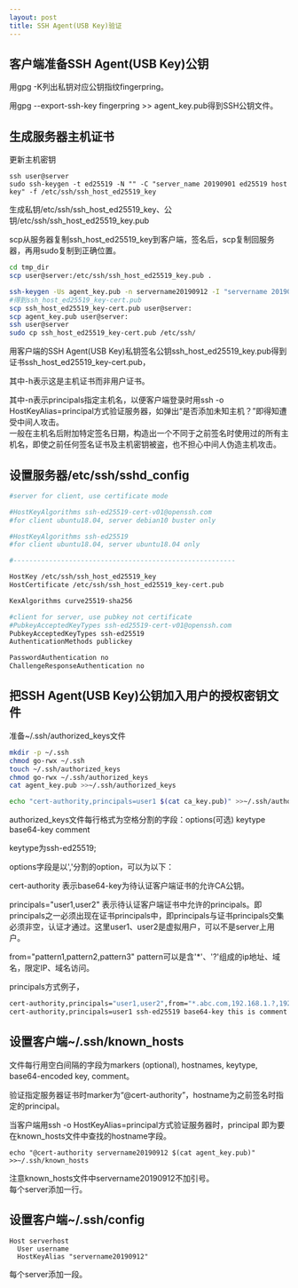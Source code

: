 ```yaml
---
layout: post
title: SSH Agent(USB Key)验证
---
```


## 客户端准备SSH Agent(USB Key)公钥  

用gpg -K列出私钥对应公钥指纹fingerpring。  

用gpg --export-ssh-key fingerpring >> agent_key.pub得到SSH公钥文件。  



## 生成服务器主机证书  

更新主机密钥  

```
ssh user@server
sudo ssh-keygen -t ed25519 -N "" -C "server_name 20190901 ed25519 host key" -f /etc/ssh/ssh_host_ed25519_key
```
生成私钥/etc/ssh/ssh_host_ed25519_key、公钥/etc/ssh/ssh_host_ed25519_key.pub  

scp从服务器复制ssh_host_ed25519_key到客户端，签名后，scp复制回服务器，再用sudo复制到正确位置。  

```bash
cd tmp_dir
scp user@server:/etc/ssh/ssh_host_ed25519_key.pub .

ssh-keygen -Us agent_key.pub -n servername20190912 -I "servername 20190912" -h ssh_host_ed25519_key.pub
#得到ssh_host_ed25519_key-cert.pub
scp ssh_host_ed25519_key-cert.pub user@server:
scp agent_key.pub user@server:
ssh user@server
sudo cp ssh_host_ed25519_key-cert.pub /etc/ssh/
```

用客户端的SSH Agent(USB Key)私钥签名公钥ssh_host_ed25519_key.pub得到证书ssh_host_ed25519_key-cert.pub，  

其中-h表示这是主机证书而非用户证书。  

其中-n表示principals指定主机名，以便客户端登录时用ssh -o HostKeyAlias=principal方式验证服务器，如弹出“是否添加未知主机？”即得知遭受中间人攻击。  
一般在主机名后附加特定签名日期，构造出一个不同于之前签名时使用过的所有主机名，即使之前任何签名证书及主机密钥被盗，也不担心中间人伪造主机攻击。  




## 设置服务器/etc/ssh/sshd_config
```bash
#server for client, use certificate mode

#HostKeyAlgorithms ssh-ed25519-cert-v01@openssh.com
#for client ubuntu18.04, server debian10 buster only

#HostKeyAlgorithms ssh-ed25519
#for client ubuntu18.04, server ubuntu18.04 only

#--------------------------------------------------------

HostKey /etc/ssh/ssh_host_ed25519_key
HostCertificate /etc/ssh/ssh_host_ed25519_key-cert.pub

KexAlgorithms curve25519-sha256

#client for server, use pubkey not certificate
#PubkeyAcceptedKeyTypes ssh-ed25519-cert-v01@openssh.com
PubkeyAcceptedKeyTypes ssh-ed25519
AuthenticationMethods publickey

PasswordAuthentication no
ChallengeResponseAuthentication no
```

## 把SSH Agent(USB Key)公钥加入用户的授权密钥文件
准备~/.ssh/authorized_keys文件
```bash
mkdir -p ~/.ssh
chmod go-rwx ~/.ssh
touch ~/.ssh/authorized_keys
chmod go-rwx ~/.ssh/authorized_keys
cat agent_key.pub >>~/.ssh/authorized_keys
```

```bash
echo "cert-authority,principals=user1 $(cat ca_key.pub)" >>~/.ssh/authorized_keys
```

authorized_keys文件每行格式为空格分割的字段：options(可选) keytype base64-key comment  

keytype为ssh-ed25519;  

options字段是以','分割的option，可以为以下：  

cert-authority 表示base64-key为待认证客户端证书的允许CA公钥。  

principals="user1,user2" 表示待认证客户端证书中允许的principals。即principals之一必须出现在证书principals中，即principals与证书principals交集必须非空，认证才通过。这里user1、user2是虚拟用户，可以不是server上用户。  

from="pattern1,pattern2,pattern3" pattern可以是含'*'、'?'组成的ip地址、域名，限定IP、域名访问。  

principals方式例子，
```bash
cert-authority,principals="user1,user2",from="*.abc.com,192.168.1.?,192.168.2.*,192.168.3.1" ssh-ed25519 base64-key this is comment
cert-authority,principals=user1 ssh-ed25519 base64-key this is comment
```

## 设置客户端~/.ssh/known_hosts
文件每行用空白间隔的字段为markers (optional), hostnames, keytype, base64-encoded key, comment。  

验证指定服务器证书时marker为“@cert-authority”，hostname为之前签名时指定的principal。  

当客户端用ssh -o HostKeyAlias=principal方式验证服务器时，principal 即为要在known_hosts文件中查找的hostname字段。  

```
echo "@cert-authority servername20190912 $(cat agent_key.pub)" >>~/.ssh/known_hosts
```
注意known_hosts文件中servername20190912不加引号。  
每个server添加一行。


## 设置客户端~/.ssh/config

```
Host serverhost
  User username
  HostKeyAlias "servername20190912"
```
每个server添加一段。

